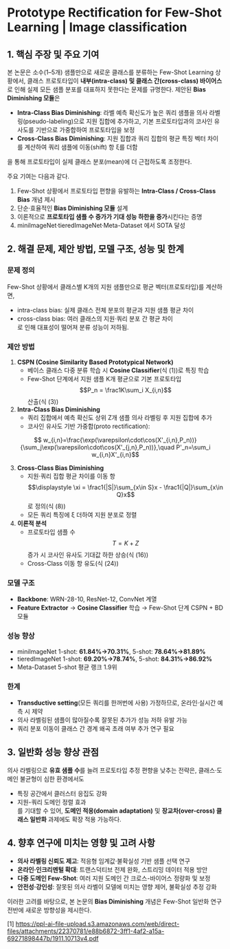 # Prototype Rectification for Few-Shot Learning | Image classification

## 1. 핵심 주장 및 주요 기여  
본 논문은 소수(1–5개) 샘플만으로 새로운 클래스를 분류하는 Few-Shot Learning 상황에서, 클래스 프로토타입이 **내부(intra-class) 및 클래스 간(cross-class) 바이어스**로 인해 실제 모든 샘플 분포를 대표하지 못한다는 문제를 규명한다. 제안된 **Bias Diminishing 모듈**은  
- **Intra-Class Bias Diminishing**: 라벨 예측 확신도가 높은 쿼리 샘플을 의사 라벨링(pseudo-labeling)으로 지원 집합에 추가하고, 기본 프로토타입과의 코사인 유사도를 기반으로 가중합하여 프로토타입을 보정  
- **Cross-Class Bias Diminishing**: 지원 집합과 쿼리 집합의 평균 특징 벡터 차이를 계산하여 쿼리 샘플에 이동(shift) 항 ξ를 더함  

을 통해 프로토타입이 실제 클래스 분포(mean)에 더 근접하도록 조정한다.  

주요 기여는 다음과 같다.  
1. Few-Shot 상황에서 프로토타입 편향을 유발하는 **Intra-Class / Cross-Class Bias** 개념 제시  
2. 단순·효율적인 **Bias Diminishing 모듈** 설계  
3. 이론적으로 **프로토타입 샘플 수 증가가 기대 성능 하한을 증가**시킨다는 증명  
4. miniImageNet·tieredImageNet·Meta-Dataset 에서 SOTA 달성  

## 2. 해결 문제, 제안 방법, 모델 구조, 성능 및 한계  

### 문제 정의  
Few-Shot 상황에서 클래스별 K개의 지원 샘플만으로 평균 벡터(프로토타입)를 계산하면,  
- intra-class bias: 실제 클래스 전체 분포의 평균과 지원 샘플 평균 차이  
- cross-class bias: 여러 클래스의 지원·쿼리 분포 간 평균 차이  
로 인해 대표성이 떨어져 분류 성능이 저하됨.  

### 제안 방법  
1. **CSPN (Cosine Similarity Based Prototypical Network)**  
   -  베이스 클래스 다중 분류 학습 시 **Cosine Classifier**(식 (1))로 특징 학습  
   -  Few-Shot 단계에서 지원 샘플 K개 평균으로 기본 프로토타입 $$P_n = \frac1K\sum_i X_{i,n}$$ 산출(식 (3))  
2. **Intra-Class Bias Diminishing**  
   -  쿼리 집합에서 예측 확신도 상위 Z개 샘플 의사 라벨링 후 지원 집합에 추가  
   -  코사인 유사도 기반 가중합(proto rectification):  

```math
       w_{i,n}=\frac{\exp(\varepsilon\cdot\cos(X'_{i,n},P_n))}{\sum_j\exp(\varepsilon\cdot\cos(X'_{j,n},P_n))},\quad
       P'_n=\sum_i w_{i,n}X'_{i,n}
```  

3. **Cross-Class Bias Diminishing**  
   -  지원·쿼리 집합 평균 차이를 이동 항 $$\displaystyle \xi = \frac1{|S|}\sum_{x\in S}x - \frac1{|Q|}\sum_{x\in Q}x$$로 정의(식 (8))  
   -  모든 쿼리 특징에 ξ 더하여 지원 분포로 정렬  
4. **이론적 분석**  
   -  프로토타입 샘플 수 $$T=K+Z$$ 증가 시 코사인 유사도 기대값 하한 상승(식 (16))  
   -  Cross-Class 이동 항 유도(식 (24))  

### 모델 구조  
- **Backbone**: WRN-28-10, ResNet-12, ConvNet 계열  
- **Feature Extractor** → **Cosine Classifier** 학습 → Few-Shot 단계 CSPN + BD 모듈  

### 성능 향상  
- miniImageNet 1-shot: **61.84%→70.31%**, 5-shot: **78.64%→81.89%**  
- tieredImageNet 1-shot: **69.20%→78.74%**, 5-shot: **84.31%→86.92%**  
- Meta-Dataset 5-shot 평균 랭크 1.9위  

### 한계  
- **Transductive setting**(모든 쿼리를 한꺼번에 사용) 가정하므로, 온라인·실시간 예측 시 제약  
- 의사 라벨링된 샘플이 많아질수록 잘못된 추가가 성능 저하 유발 가능  
- 쿼리 분포 이동이 클래스 간 경계 왜곡 초래 여부 추가 연구 필요  

## 3. 일반화 성능 향상 관점  
의사 라벨링으로 **유효 샘플 수**를 늘려 프로토타입 추정 편향을 낮추는 전략은, 클래스·도메인 불균형이 심한 환경에서도  
- 특징 공간에서 클러스터 응집도 강화  
- 지원-쿼리 도메인 정렬 효과  
를 기대할 수 있어, **도메인 적응(domain adaptation)** 및 **장교차(over-cross) 클래스 일반화** 과제에도 확장 적용 가능하다.

## 4. 향후 연구에 미치는 영향 및 고려 사항  
- **의사 라벨링 신뢰도 제고**: 적응형 임계값·불확실성 기반 샘플 선택 연구  
- **온라인·인크리멘털 확대**: 트랜스덕티브 전제 완화, 스트리밍 데이터 적용 방안  
- **다중 도메인 Few-Shot**: 여러 지원 도메인 간 크로스-바이어스 정량화 및 보정  
- **안전성·강인성**: 잘못된 의사 라벨이 모델에 미치는 영향 제어, 불확실성 추정 강화  

이러한 고려를 바탕으로, 본 논문의 **Bias Diminishing** 개념은 Few-Shot 일반화 연구 전반에 새로운 방향성을 제시한다.

[1] https://ppl-ai-file-upload.s3.amazonaws.com/web/direct-files/attachments/22370781/e88b6872-3ff1-4af2-a15a-69271898447b/1911.10713v4.pdf
